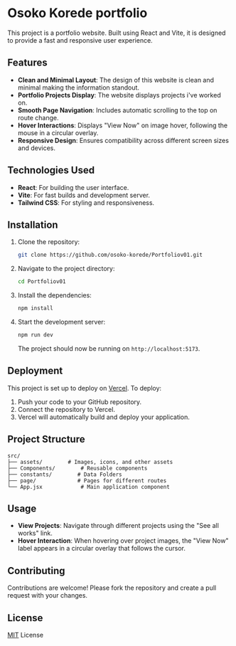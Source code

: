 # Osoko Korede portfolio 

This project is a portfolio website. Built using React and Vite, it is designed to provide a fast and responsive user experience.

## Features

- **Clean and Minimal Layout**: The design of this website is clean and minimal making the information standout.
- **Portfolio Projects Display**: The website displays projects i've worked on.
- **Smooth Page Navigation**: Includes automatic scrolling to the top on route change.
- **Hover Interactions**: Displays "View Now" on image hover, following the mouse in a circular overlay.
- **Responsive Design**: Ensures compatibility across different screen sizes and devices.

## Technologies Used

- **React**: For building the user interface.
- **Vite**: For fast builds and development server.
- **Tailwind CSS**: For styling and responsiveness.

## Installation

1. Clone the repository:

   ```bash
   git clone https://github.com/osoko-korede/Portfoliov01.git
   ```

2. Navigate to the project directory:

   ```bash
   cd Portfoliov01
   ```

3. Install the dependencies:

   ```bash
   npm install
   ```

4. Start the development server:

   ```bash
   npm run dev
   ```

   The project should now be running on `http://localhost:5173`.

## Deployment

This project is set up to deploy on [Vercel](https://vercel.com/). To deploy:

1. Push your code to your GitHub repository.
2. Connect the repository to Vercel.
3. Vercel will automatically build and deploy your application.

## Project Structure

```plaintext
src/
├── assets/        # Images, icons, and other assets
├── Components/        # Reusable components
├── constants/        # Data Folders
├── page/             # Pages for different routes
└── App.jsx            # Main application component
```

## Usage

- **View Projects**: Navigate through different projects using the "See all works" link.
- **Hover Interaction**: When hovering over project images, the "View Now" label appears in a circular overlay that follows the cursor.

## Contributing

Contributions are welcome! Please fork the repository and create a pull request with your changes.

## License

[MIT](LICENSE) License